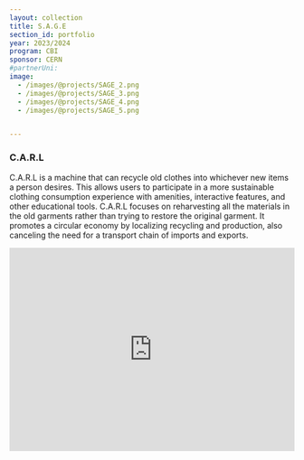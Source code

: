 ```yaml
---
layout: collection
title: S.A.G.E
section_id: portfolio
year: 2023/2024
program: CBI
sponsor: CERN
#partnerUni:
image:
  - /images/@projects/SAGE_2.png
  - /images/@projects/SAGE_3.png
  - /images/@projects/SAGE_4.png
  - /images/@projects/SAGE_5.png


---
```


### **C.A.R.L** 

C.A.R.L is a machine that can recycle old clothes into whichever new items a person desires. This allows users to participate in a more sustainable clothing consumption experience with amenities, interactive features, and other educational tools. C.A.R.L focuses on reharvesting all the materials in the old garments rather than trying to restore the original garment. It promotes a circular economy by localizing recycling and production, also canceling the need for a transport chain of imports and exports. 
<iframe src="https://player.vimeo.com/video/986287893" width="100%" height="360" frameborder="0" allow="autoplay; fullscreen" allowfullscreen></iframe>


